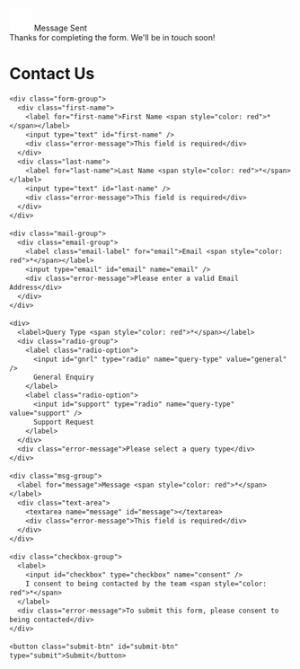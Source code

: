 <!DOCTYPE html>
<html lang="en">
<head>
  <meta charset="UTF-8" />
  <meta name="viewport" content="width=device-width, initial-scale=1.0"/>
  <link rel="stylesheet" href="style.css" />
  <script src="script.js" defer></script>
  <title>Contact Form</title>
</head>
<body>

  <!-- ✅ Toast Success Message -->
 <div class="form-wrapper">
  <div class="toast" id="toast">
    <div class="toast-top">
      <img src="contact-form-main/assets/images/icon-success-check.svg" alt="Success Icon" class="toast-icon" />
      <span class="message-main">Message Sent</span>
    </div>
    <span class="message-sub">Thanks for completing the form. We'll be in touch soon!</span>
  </div>
  <form class="contact-form" action="#" method="post">
    <h1 class="contact-us">Contact Us</h1>

    <div class="form-group">
      <div class="first-name">
        <label for="first-name">First Name <span style="color: red">*</span></label>
        <input type="text" id="first-name" />
        <div class="error-message">This field is required</div>
      </div>
      <div class="last-name">
        <label for="last-name">Last Name <span style="color: red">*</span></label>
        <input type="text" id="last-name" />
        <div class="error-message">This field is required</div>
      </div>
    </div>

    <div class="mail-group">
      <div class="email-group">
        <label class="email-label" for="email">Email <span style="color: red">*</span></label>
        <input type="email" id="email" name="email" />
        <div class="error-message">Please enter a valid Email Address</div>
      </div>
    </div>

    <div>
      <label>Query Type <span style="color: red">*</span></label>
      <div class="radio-group">
        <label class="radio-option">
          <input id="gnrl" type="radio" name="query-type" value="general" />
          General Enquiry
        </label>
        <label class="radio-option">
          <input id="support" type="radio" name="query-type" value="support" />
          Support Request
        </label>
      </div>
      <div class="error-message">Please select a query type</div>
    </div>

    <div class="msg-group">
      <label for="message">Message <span style="color: red">*</span></label>
      <div class="text-area">
        <textarea name="message" id="message"></textarea>
        <div class="error-message">This field is required</div>
      </div>
    </div>

    <div class="checkbox-group">
      <label>
        <input id="checkbox" type="checkbox" name="consent" />
        I consent to being contacted by the team <span style="color: red">*</span>
      </label>
      <div class="error-message">To submit this form, please consent to being contacted</div>
    </div>

    <button class="submit-btn" id="submit-btn" type="submit">Submit</button>
  </form>

</body>
</html>